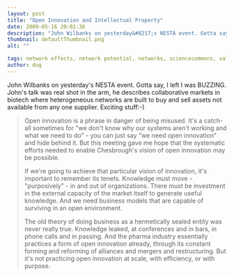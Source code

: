 ```yaml
---
layout: post
title: "Open Innovation and Intellectual Property"
date: 2009-05-16 20:01:36
description: "John Wilbanks on yesterday&#8217;s NESTA event. Gotta say, I left I was BUZZING. John&#8217;s talk was real shot in the arm, he describes collaborative markets in biotech where heterogeneous networks are built to buy and sell assets not available from&#8230;"
thumbnail: defaultThumbnail.png
alt: ""

tags: network effects, network potential, networks, sciencecommons, value, value co-creation
author: dug
---
```


<p>John Wilbanks on yesterday's <span class="caps">NESTA </span>event. Gotta say, I left I was <span class="caps">BUZZING.</span> John's talk was real shot in the arm, he describes collaborative markets in biotech where heterogeneous networks are built to buy and sell assets not available from any one supplier. Exciting stuff:-)</p>

<blockquote><p>Open innovation is a phrase in danger of being misused. It's a catch-all sometimes for "we don't know why our systems aren't working and what we need to do" - you can just say "we need open innovation" and hide behind it. But this meeting gave me hope that the systematic efforts needed to enable Chesbrough's vision of open innovation may be possible.</p>

<p>If we're going to achieve that particular vision of innovation, it's important to remember its tenets. Knowledge must move - "purposively" - in and out of organizations. There must be investment in the external capacity of the market itself to generate useful knowledge. And we need business models that are capable of surviving in an open environment.</p>

<p>The old theory of doing business as a hermetically sealed entity was never really true. Knowledge leaked, at conferences and in bars, in phone calls and in passing. And the pharma industry essentially practices a form of open innovation already, through its constant forming and reforming of alliances and mergers and restructuring. But it's not practicing open innovation at scale, with efficiency, or with purpose.</p></blockquote>
